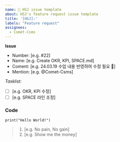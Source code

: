 ```yaml
---
name: 🍖 HSJ issue template
about: HSJ's feature request issue template
title: '[HSJ]:'
labels: "Feature request"
assignees: 
  - Comet-Csms
---
```


**Issue**
- Number: [e.g. #22]
- Name: [e.g. Create OKR, KPI, SPACE.md]
- Coment: [e.g. 24.03.19 수업 내용 반영하여 수정 필요 🍖]
- Mention: [e.g. @Comet-Csms]

_Tasklist:_
- [ ] [e.g. OKR, KPI 수정]
- [ ] [e.g. SPACE 라인 조정]

### Code
```[e.g. Python]
print("Hello World!")
```

> 1. [e.g. No pain, No gain]
> 2. [e.g. Show me the money]

<!-- End -->
